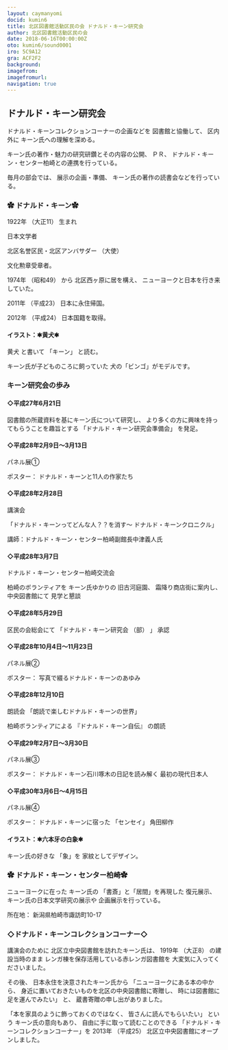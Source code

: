 ```yaml
---
layout: caymanyomi
docid: kumin6
title: 北区図書館活動区民の会 ドナルド・キーン研究会
author: 北区図書館活動区民の会
date: 2018-06-16T00:00:00Z
oto: kumin6/sound0001
iro: 5C9A12
gra: ACF2F2
background: 
imagefrom: 
imagefromurl: 
navigation: true
---
```

   
## <span data-dur="2.865" data-begin="0.000">ドナルド・キーン研究会</span>

<!--span data-dur="1.64" data-begin="2.865">読み上げ時間</span>
<span data-dur="2.312" data-begin="4.505">約6分消す</span-->

<span data-dur="3.452" data-begin="6.817">ドナルド・キーンコレクションコーナーの企画などを</span>
<span data-dur="2.165" data-begin="10.269">図書館と協働して、</span>
<span data-dur="1.501" data-begin="12.434">区内外に</span>
<span data-dur="3.113" data-begin="13.935">キーン氏への理解を深める。</span>

<span data-dur="6.253" data-begin="17.048">キーン氏の著作・魅力の研究研鑽とその内容の公開、</span>
<span data-dur="1.166" data-begin="23.301">ＰＲ、</span>
<span data-dur="5.337" data-begin="24.467">ドナルド・キーン・センター柏崎との連携を行っている。</span>

<span data-dur="1.863" data-begin="29.804">毎月の部会では、</span>
<span data-dur="1.958" data-begin="31.667">展示の企画・準備、</span>
<span data-dur="5.191" data-begin="33.625">キーン氏の著作の読書会などを行っている。</span>

### <span data-dur="2.79" data-begin="38.816">✿ ドナルド・キーン✿</span>

<span data-dur="2.442" data-begin="41.606">1922年</span>
<span data-dur="1.835" data-begin="44.048">（大正11）</span>
<span data-dur="0.912" data-begin="45.883">生まれ</span>

<span data-dur="2.117" data-begin="46.795">日本文学者</span>

<span data-dur="3.343" data-begin="48.912">北区名誉区民・北区アンバサダー</span>
<span data-dur="1.028" data-begin="52.255">（大使）</span>

<span data-dur="3.434" data-begin="54.133">文化勲章受章者。</span>

<span data-dur="2.53" data-begin="57.567">1974年</span>
<span data-dur="2.124" data-begin="60.097">（昭和49）</span>
<span data-dur="0.809" data-begin="62.221">から</span>
<span data-dur="2.544" data-begin="63.030">北区西ヶ原に居を構え、</span>
<span data-dur="3.845" data-begin="65.574">ニューヨークと日本を行き来していた。</span>

<span data-dur="1.93" data-begin="69.419">2011年</span>
<span data-dur="1.962" data-begin="71.349">（平成23）</span>
<span data-dur="3.323" data-begin="73.311">日本に永住帰国。</span>

<span data-dur="1.788" data-begin="76.634">2012年</span>
<span data-dur="1.847" data-begin="78.422">（平成24）</span>
<span data-dur="3.765" data-begin="80.269">日本国籍を取得。</span>

#### <span data-dur="2.366" data-begin="84.034">イラスト：✱黄犬✱</span>

<span data-dur="1.014" data-begin="86.400">黄犬</span>
<span data-dur="1.208" data-begin="91.152">と書いて</span>
<span data-dur="1.032" data-begin="92.360">「キーン」</span>
<span data-dur="2.321" data-begin="93.392">と読む。</span>

<span data-dur="3.275" data-begin="95.713">キーン氏が子どものころに飼っていた</span>
<span data-dur="4.078" data-begin="98.988">犬の「ビンゴ」がモデルです。</span>

### <span data-dur="2.875" data-begin="103.066">キーン研究会の歩み</span>

#### <span data-dur="4.473" data-begin="105.941">◇平成27年6月21日</span>

<span data-dur="4.582" data-begin="110.414">図書館の所蔵資料を基にキーン氏について研究し、</span>
<span data-dur="4.43" data-begin="114.996">より多くの方に興味を持ってもらうことを趣旨とする</span>
<span data-dur="3.031" data-begin="119.426">「ドナルド・キーン研究会準備会」</span>
<span data-dur="2.292" data-begin="122.457">を発足。</span>

#### <span data-dur="5.361" data-begin="124.749">◇平成28年2月9日～3月13日</span>

<span data-dur="2.359" data-begin="130.110">パネル展①</span>

<span data-dur="1.189" data-begin="132.469">ポスター：</span>
<span data-dur="4.055" data-begin="133.658">ドナルド・キーンと11人の作家たち</span>

#### <span data-dur="3.913" data-begin="137.713">◇平成28年2月28日</span>

<span data-dur="1.812" data-begin="141.626">講演会</span>

<span data-dur="3.193" data-begin="143.438">「ドナルド・キーンってどんな人？？を消す～</span>
<span data-dur="2.886" data-begin="146.631">ドナルド・キーンクロニクル」</span>

<span data-dur="6.901" data-begin="149.517">講師：ドナルド・キーン・センター柏崎副館長中津義人氏</span>

#### <span data-dur="3.398" data-begin="156.418">◇平成28年3月7日</span>

<span data-dur="3.948" data-begin="159.816">ドナルド・キーン・センター柏崎交流会</span>

<span data-dur="2.23" data-begin="163.764">柏崎のボランティアを</span>
<span data-dur="2.015" data-begin="165.994">キーン氏ゆかりの</span>
<span data-dur="1.95" data-begin="168.009">旧古河庭園、</span>
<span data-dur="2.695" data-begin="169.959">霜降り商店街に案内し、</span>
<span data-dur="2.022" data-begin="172.654">中央図書館にて</span>
<span data-dur="2.566" data-begin="174.676">見学と懇談</span>

#### <span data-dur="4.291" data-begin="177.242">◇平成28年5月29日</span>

<span data-dur="2.509" data-begin="181.533">区民の会総会にて</span>
<span data-dur="2.364" data-begin="184.042">「ドナルド・キーン研究会</span>
<span data-dur="0.734" data-begin="186.406">（部）</span>
<span data-dur="0.5" data-begin="187.140">」</span>
<span data-dur="2.149" data-begin="187.640">承認</span>

#### <span data-dur="5.721" data-begin="189.789">◇平成28年10月4日～11月23日</span>

<span data-dur="2.17" data-begin="195.510">パネル展②</span>

<span data-dur="1.189" data-begin="197.680">ポスター：</span>
<span data-dur="4.343" data-begin="198.869">写真で綴るドナルド・キーンのあゆみ</span>

#### <span data-dur="3.473" data-begin="203.212">◇平成28年12月10日</span>

<span data-dur="1.836" data-begin="206.685">朗読会</span>
<span data-dur="3.901" data-begin="208.521">「朗読で楽しむドナルド・キーンの世界」</span>

<span data-dur="2.647" data-begin="212.422">柏崎ボランティアによる</span>
<span data-dur="2.003" data-begin="215.069">『ドナルド・キーン自伝』</span>
<span data-dur="2.226" data-begin="217.072">の朗読</span>

#### <span data-dur="5.103" data-begin="219.298">◇平成29年2月7日～3月30日</span>

<span data-dur="2.346" data-begin="224.401">パネル展③</span>

<span data-dur="1.189" data-begin="226.747">ポスター：</span>
<span data-dur="3.942" data-begin="227.936">ドナルド・キーン石川啄木の日記を読み解く</span>
<span data-dur="3.183" data-begin="231.878">最初の現代日本人</span>

#### <span data-dur="4.56" data-begin="235.061">◇平成30年3月6日～4月15日</span>

<span data-dur="2.246" data-begin="239.621">パネル展④</span>

<span data-dur="1.189" data-begin="241.867">ポスター：</span>
<span data-dur="2.235" data-begin="243.056">ドナルド・キーンに宿った</span>
<span data-dur="1.266" data-begin="245.291">「センセイ」</span>
<span data-dur="3.184" data-begin="246.557">角田柳作</span>

#### <span data-dur="1.191" data-begin="249.741">イラスト：</span><span data-dur="2.646" data-begin="250.932">✱六本牙の白象✱</span>

<span data-dur="1.632" data-begin="253.578">キーン氏の好きな</span>
<span data-dur="1.025" data-begin="255.210">「象」を</span>
<span data-dur="3.417" data-begin="256.235">家紋としてデザイン。</span>

### <span data-dur="3.935" data-begin="259.652">✿ ドナルド・キーン・センター柏崎✿</span>

<span data-dur="1.84" data-begin="263.587">ニューヨークに在った</span>
<span data-dur="1.221" data-begin="265.427">キーン氏の</span>
<span data-dur="2.683" data-begin="266.648">「書斎」と「居間」を再現した</span>
<span data-dur="1.578" data-begin="269.331">復元展示、</span>
<span data-dur="3.351" data-begin="270.909">キーン氏の日本文学研究の展示や</span>
<span data-dur="3.652" data-begin="274.260">企画展示を行っている。</span>

<span data-dur="1.286" data-begin="277.912">所在地：</span>
<span data-dur="5.63" data-begin="279.198">新潟県柏崎市諏訪町10-17</span>

### <span data-dur="3.15" data-begin="284.828">◇ドナルド・キーンコレクションコーナー◇</span>

<span data-dur="1.82" data-begin="287.978">講演会のために</span>
<span data-dur="3.926" data-begin="289.798">北区立中央図書館を訪れたキーン氏は、</span>
<span data-dur="2.335" data-begin="293.724">1919年</span>
<span data-dur="1.537" data-begin="296.059">（大正8）</span>
<span data-dur="2.091" data-begin="297.596">の建設当時のまま</span>
<span data-dur="4.085" data-begin="299.687">レンガ棟を保存活用している赤レンガ図書館を</span>
<span data-dur="3.87" data-begin="303.772">大変気に入ってくださいました。</span>

<span data-dur="1.09" data-begin="307.642">その後、</span>
<span data-dur="3.785" data-begin="308.732">日本永住を決意されたキーン氏から</span>
<span data-dur="2.528" data-begin="312.517">「ニューヨークにある本の中から、</span>
<span data-dur="5.084" data-begin="315.045">身近に置いておきたいものを北区の中央図書館に寄贈し、</span>
<span data-dur="3.66" data-begin="320.129">時には図書館に足を運んでみたい」</span>
<span data-dur="0.653" data-begin="323.789">と、</span>
<span data-dur="3.876" data-begin="324.442">蔵書寄贈の申し出がありました。</span>

<span data-dur="3.202" data-begin="328.318">「本を家具のように飾っておくのではなく、</span>
<span data-dur="2.302" data-begin="331.520">皆さんに読んでもらいたい」</span>
<span data-dur="1.031" data-begin="333.822">という</span>
<span data-dur="1.934" data-begin="334.853">キーン氏の意向もあり、</span>
<span data-dur="2.942" data-begin="336.787">自由に手に取って読むことのできる</span>
<span data-dur="2.766" data-begin="339.729">「ドナルド・キーンコレクションコーナー」を</span>
<span data-dur="2.031" data-begin="342.495">2013年</span>
<span data-dur="1.758" data-begin="344.526">（平成25）</span>
<span data-dur="5.231" data-begin="346.284">北区立中央図書館にオープンしました。</span>

<!--span data-dur="1.127" data-begin="351.515">以上で</span>
<span data-dur="2.364" data-begin="352.642">「ドナルド・キーン研究会」</span>
<span data-dur="3.389" data-begin="355.006">の読み上げを終わります消す。</span-->
